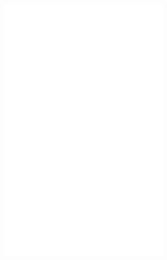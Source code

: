 	
<img src="container.svg" width="1000" height="800" alt="Click to see the source">
<!--
**havardekodehode/havardekodehode** is a ✨ _special_ ✨ repository because its `README.md` (this file) appears on your GitHub profile.

	  <p>
	    🔭 Jobber for tiden med en full-stack app i node.js hvor du får film/serie anbefalinger<br>
	    🌱 Fordyper meg i  Node.js, Express, MongoDB for tiden<br>
	    💬 &!^~ google, ask me<br>
	    📫 How to reach me: <a href="mailto:havardeinarsen@gmail.com">havardeinarsen@gmail.com</a>
	  </p>
	
	Here are some ideas to get you started:
	
	-   🔭 I’m currently working on a full stack application, to use my newly aquired skills
	-   🌱 I’m currently learning Node.js, express, mongodb atm.
	-   👯 I’m looking to collaborate on rad projects😎
	-   🤔 I’m looking for help with alot while i manouver the storm of bugs i encounter
	-   💬 Ask me about flex 💪
	-   📫 How to reach me: havardeinarsen@gmail.com
	-   ⚡ Fun fact: I often have nightmares about public static void main(string args[])
	
	![](portrait.webp)
	
	
	
	<img align='right' src="portraitSliced-removebg-preview.png" width="250" height="320">
	Hei!👋 Jeg heter Håvard og er front-end utvikler.
	<p>
	 <br>
	Er for tiden deltager i Kodehode, hvor vi mesteparten av kurset har jobbet med frontend utvikling og hvor vi nå i innspurten jobber med backend, noe jeg syntes virker veldig spennende, og noe jeg gjerne vil fordype meg mer i.
	
	Som deltager på Kodehode, har jeg iløpet av de siste 6 månedene dyppet tærne mine i Figma, HTML, CSS, Git, JS, TS, React, og nå i innspurten node, express, MongoDB og SQL. Jeg føler meg stødig med disse verktøyene og du kan se hvordan jeg har løst problemer på mine prosjekter i Github.
	
	Gi meg en lyd hvis dette virker interessant. Takk for interessen.
	
	 </p>
-->
